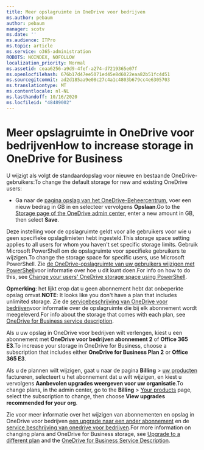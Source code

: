 ```yaml
---
title: Meer opslagruimte in OneDrive voor bedrijven
ms.author: pebaum
author: pebaum
manager: scotv
ms.date: ''
ms.audience: ITPro
ms.topic: article
ms.service: o365-administration
ROBOTS: NOINDEX, NOFOLLOW
localization_priority: Normal
ms.assetid: ceaa6256-a9d9-4fef-a274-d7219365e07f
ms.openlocfilehash: 676b17d47ee5071ed45e8d6022eaa82b51fc4d51
ms.sourcegitcommit: ad2d185aa9e08c27c4a1c4803b679cc4e6305703
ms.translationtype: MT
ms.contentlocale: nl-NL
ms.lasthandoff: 10/16/2020
ms.locfileid: "48489002"
---
```

# <a name="how-to-increase-storage-in-onedrive-for-business"></a><span data-ttu-id="4e2a5-102">Meer opslagruimte in OneDrive voor bedrijven</span><span class="sxs-lookup"><span data-stu-id="4e2a5-102">How to increase storage in OneDrive for Business</span></span>

<span data-ttu-id="4e2a5-103">U wijzigt als volgt de standaardopslag voor nieuwe en bestaande OneDrive-gebruikers:</span><span class="sxs-lookup"><span data-stu-id="4e2a5-103">To change the default storage for new and existing OneDrive users:</span></span>
  
- <span data-ttu-id="4e2a5-104">Ga naar de [pagina opslag van het OneDrive-Beheercentrum](https://admin.onedrive.com/?v=StorageSettings), voer een nieuw bedrag in GB in en selecteer vervolgens **Opslaan**.</span><span class="sxs-lookup"><span data-stu-id="4e2a5-104">Go to the [Storage page of the OneDrive admin center](https://admin.onedrive.com/?v=StorageSettings), enter a new amount in GB, then select **Save**.</span></span>

<span data-ttu-id="4e2a5-105">Deze instelling voor de opslagruimte geldt voor alle gebruikers voor wie u geen specifieke opslaglimieten hebt ingesteld.</span><span class="sxs-lookup"><span data-stu-id="4e2a5-105">This storage space setting applies to all users for whom you haven't set specific storage limits.</span></span> <span data-ttu-id="4e2a5-106">Gebruik Microsoft PowerShell om de opslagruimte voor specifieke gebruikers te wijzigen.</span><span class="sxs-lookup"><span data-stu-id="4e2a5-106">To change the storage space for specific users, use Microsoft PowerShell.</span></span> <span data-ttu-id="4e2a5-107">Zie [de OneDrive-opslagruimte van uw gebruikers wijzigen met PowerShell](https://docs.microsoft.com/onedrive/change-user-storage)voor informatie over hoe u dit kunt doen.</span><span class="sxs-lookup"><span data-stu-id="4e2a5-107">For info on how to do this, see [Change your users' OneDrive storage space using PowerShell](https://docs.microsoft.com/onedrive/change-user-storage).</span></span>

<span data-ttu-id="4e2a5-108">**Opmerking**: het lijkt erop dat u geen abonnement hebt dat onbeperkte opslag omvat.</span><span class="sxs-lookup"><span data-stu-id="4e2a5-108">**NOTE**: It looks like you don't have a plan that includes unlimited storage.</span></span> <span data-ttu-id="4e2a5-109">Zie de [servicebeschrijving van OneDrive voor bedrijven](https://docs.microsoft.com/office365/servicedescriptions/onedrive-for-business-service-description)voor informatie over de opslagruimte die bij elk abonnement wordt meegeleverd.</span><span class="sxs-lookup"><span data-stu-id="4e2a5-109">For info about the storage that comes with each plan, see [OneDrive for Business service description](https://docs.microsoft.com/office365/servicedescriptions/onedrive-for-business-service-description).</span></span>
  
<span data-ttu-id="4e2a5-110">Als u uw opslag in OneDrive voor bedrijven wilt verlengen, kiest u een abonnement met **OneDrive voor bedrijven abonnement 2** of **Office 365 E3**.</span><span class="sxs-lookup"><span data-stu-id="4e2a5-110">To increase your storage in OneDrive for Business, choose a subscription that includes either **OneDrive for Business Plan 2** or **Office 365 E3**.</span></span>
  
<span data-ttu-id="4e2a5-111">Als u de plannen wilt wijzigen, gaat u naar de pagina **Billing** \> [uw producten](https://go.microsoft.com/fwlink/p/?linkid=842054) factureren, selecteert u het abonnement dat u wilt wijzigen, en kiest u vervolgens **Aanbevolen upgrades weergeven voor uw organisatie**.</span><span class="sxs-lookup"><span data-stu-id="4e2a5-111">To change plans, in the admin center, go to the **Billing** \> [Your products](https://go.microsoft.com/fwlink/p/?linkid=842054) page, select the subscription to change, then choose **View upgrades recommended for your org**.</span></span>
  
<span data-ttu-id="4e2a5-112">Zie voor meer informatie over het wijzigen van abonnementen en opslag in OneDrive voor bedrijven [een upgrade naar een ander abonnement](https://docs.microsoft.com/microsoft-365/commerce/subscriptions/upgrade-to-different-plan) en de [service beschrijving van onedrive voor bedrijven](https://docs.microsoft.com/office365/servicedescriptions/onedrive-for-business-service-description).</span><span class="sxs-lookup"><span data-stu-id="4e2a5-112">For more information on changing plans and OneDrive for Business storage, see [Upgrade to a different plan](https://docs.microsoft.com/microsoft-365/commerce/subscriptions/upgrade-to-different-plan) and the [OneDrive for Business Service Description](https://docs.microsoft.com/office365/servicedescriptions/onedrive-for-business-service-description).</span></span>